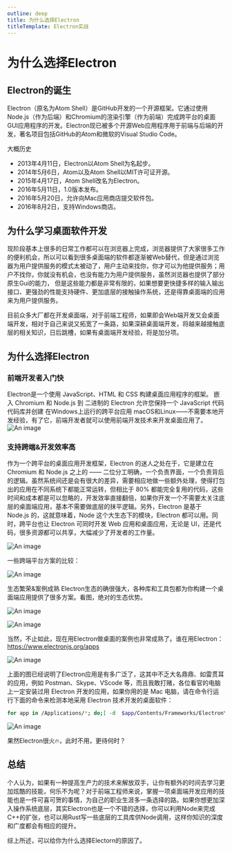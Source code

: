 ```yaml
---
outline: deep
title: 为什么选择Electron
titleTemplate: Electron实战
---
```


# 为什么选择Electron

## Electron的诞生
Electron（原名为Atom Shell）是GitHub开发的一个开源框架。它通过使用Node.js（作为后端）和Chromium的渲染引擎（作为前端）完成跨平台的桌面GUI应用程序的开发。Electron现已被多个开源Web应用程序用于前端与后端的开发，著名项目包括GitHub的Atom和微软的Visual Studio Code。

大概历史

- 2013年4月11日，Electron以Atom Shell为名起步。
- 2014年5月6日，Atom以及Atom Shell以MIT许可证开源。
- 2015年4月17日，Atom Shell改名为Electron。
- 2016年5月11日，1.0版本发布。
- 2016年5月20日，允许向Mac应用商店提交软件包。
- 2016年8月2日，支持Windows商店。
## 为什么学习桌面软件开发
现阶段基本上很多的日常工作都可以在浏览器上完成，浏览器提供了大家很多工作的便利机会，所以可以看到很多桌面端的软件都逐渐被Web替代，但是通过浏览器为用户提供服务的模式太被动了，用户主动来找你，你才可以为他提供服务；用户不找你，你就没有机会，也没有能力为用户提供服务，虽然浏览器也提供了部分原生Gui的能力， 但是这些能力都是非常有限的，如果想要更快捷多样的输入输出接口、更强劲的性能支持硬件、更加底层的接触操作系统，还是得靠桌面端的应用来为用户提供服务。

目前众多大厂都在开发桌面端，对于前端工程师，如果即会Web端开发又会桌面端开发，相对于自己来说又拓宽了一条路，如果深耕桌面端开发，将越来越接触底层的相关知识，日后跳槽，如果有桌面端开发经验，将是加分项。

## 为什么选择Electron
### 前端开发者入门快
Electron是一个使用 JavaScript、HTML 和 CSS 构建桌面应用程序的框架。 嵌入 Chromium 和 Node.js 到 二进制的 Electron 允许您保持一个 JavaScript 代码代码库并创建 在Windows上运行的跨平台应用 macOS和Linux——不需要本地开发经验，有了它，前端开发者就可以使用前端开发技术来开发桌面应用了。
![An image](/summary/electron/eletron-frame.png)


### 支持跨端&开发效率高
作为一个跨平台的桌面应用开发框架，Electron 的迷人之处在于，它是建立在 Chromium 和 Node.js 之上的 —— 二位分工明确，一个负责界面，一个负责背后的逻辑。虽然系统间还是会有很大的差异，需要相应地做一些额外处理，使得打包出的应用在不同系统下都能正常运转，但相比于 80% 都能完全复用的代码，这些时间和成本都是可以忽略的，开发效率直接翻倍，如果你开发一个不需要太关注底层的桌面端应用，基本不需要做底层的抹平逻辑。另外，Electron 是基于 Node.js 的，这就意味着，Node 这个大生态下的模块，Electron 都可以用。同时，跨平台也让 Electron 可同时开发 Web 应用和桌面应用，无论是 UI，还是代码，很多资源都可以共享，大幅减少了开发者的工作量。

![An image](/summary/electron/framework.jpeg)

一些跨端平台方案的比较：

![An image](/summary/electron/comparison.png)


生态繁荣&案例成熟
Electron生态的确很强大，各种库和工具包都为你构建一个桌面端应用提供了很多方案。看图，绝对的生态优势。

![An image](/summary/electron/github.jpeg)

![An image](/summary/electron/npm.jpeg)

当然，不止如此，现在用Electron做桌面的案例也非常成熟了。谁在用Electron：https://www.electronjs.org/apps

![An image](/summary/electron/apps.jpeg)


上面的图已经说明了Electron应用是有多广泛了，这其中不乏大名鼎鼎、如雷贯耳的应用，例如 Postman、Skype、VScode 等，而且我敢打赌，各位看官的电脑上一定安装过用 Electron 开发的应用，如果你用的是 Mac 电脑，请在命令行运行下面的命令来检测本地采用 Electron 技术开发的桌面软件：

```bash
for app in /Applications/*; do;[ -d  $app/Contents/Frameworks/Electron\ Framework.framework ] && echo $app; done
```

![An image](/summary/electron/command.jpeg)

果然Electron很火🔥，此时不用，更待何时？

## 总结
个人认为，如果有一种提高生产力的技术来解放双手，让你有额外的时间去学习更加炫酷的技能，何乐不为呢？对于前端工程师来说，掌握一项桌面端开发应用的技能也是一件可喜可贺的事情，为自己的职业生涯多一条选择的路。如果你想更加深入操作系统底层，其实Electron也是一个不错的选择，你可以利用Node来完成C++的扩张，也可以用Rust写一些底层的工具库供Node调用，这样你知识的深度和广度都会有相应的提升。

综上所述，可以给你为什么选择Electorn的原因了。
